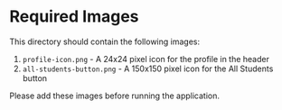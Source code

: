 # Required Images

This directory should contain the following images:

1. `profile-icon.png` - A 24x24 pixel icon for the profile in the header
2. `all-students-button.png` - A 150x150 pixel icon for the All Students button

Please add these images before running the application. 